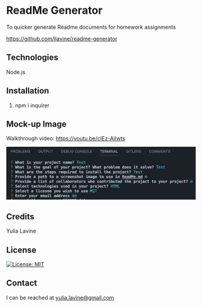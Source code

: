 # ReadMe Generator

To quicker generate Readme documents for homework assignments

https://github.com/ilavine/readme-generator

## Technologies
Node.js

## Installation
1) npm i inquirer

## Mock-up Image 

Walkthrough video: https://youtu.be/cIEz-AiIwts

![Screenshots](img/readme.png)

## Credits 

Yulia Lavine 

## License 
 
[![License: MIT](https://img.shields.io/badge/License-MIT-yellow.svg)](https://opensource.org/licenses/MIT) 

## Contact 

I can be reached at yulia.lavine@gmail.com